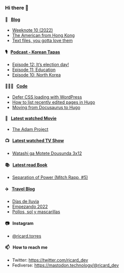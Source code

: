 ### Hi there 👋

#### 📝 &nbsp;&nbsp;[Blog](https://ricard.blog)

- [Weeknote 10 (2022)](https://ricard.blog/weeknote/week-10-2022/)
- [The American from Hong Kong](https://ricard.blog/story/the-american-from-hong-kong/)
- [Text files, you gotta love them](https://ricard.blog/rant/text-files-you-gotta-love-them/)

#### 🎙 &nbsp;&nbsp;[Podcast - Korean Tapas](https://koreantapas.show/)

- [Episode 12: It’s election day!](https://anchor.fm/korean-tapas/episodes/Episode-12-Its-election-day-e1fa9hm)
- [Episode 11: Education](https://anchor.fm/korean-tapas/episodes/Episode-11-Education-e1evvus)
- [Episode 10: North Korea](https://anchor.fm/korean-tapas/episodes/Episode-10-North-Korea-e1eb5d2)

#### 👨🏻‍💻 &nbsp;&nbsp;[Code](https://ricard.dev)

- [Defer CSS loading with WordPress](https://ricard.dev/defer-css-loading-with-wordpress/)
- [How to list recently edited pages in Hugo](https://ricard.dev/how-to-list-recently-edited-pages-in-hugo/)
- [Moving from Docusaurus to Hugo](https://ricard.dev/moving-from-docusaurus-to-hugo/)

#### 🍿 &nbsp;&nbsp;[Latest watched Movie](https://quicoto.github.io/reviews/movies/)

- [The Adam Project](https://quicoto.github.io/reviews/movies/the-adam-project/)

#### 📺 &nbsp;&nbsp;[Latest watched TV Show](https://quicoto.github.io/reviews/tv-shows)

- [Watashi ga Motete Dousunda 3x12](https://quicoto.github.io/reviews/tv-shows/watashi-ga-motete-dousunda/3x12/)

#### 📚 &nbsp;&nbsp;[Latest read Book](https://ricard.blog/books/)

- [Separation of Power (Mitch Rapp, #5)](https://www.goodreads.com/review/show/4496155218?utm_medium=api&amp;utm_source=rss)

#### ✈️ &nbsp;&nbsp;[Travel Blog](https://www.quicoto.com/)

- [Días de lluvia](https://www.quicoto.com/dias-de-lluvia/)
- [Empezando 2022](https://www.quicoto.com/empezando-2022/)
- [Pollos, sol y mascarillas](https://www.quicoto.com/pollos-sol-y-mascarillas/)

#### 📷 &nbsp;&nbsp;Instagram
- [@ricard.torres](https://www.instagram.com/ricard.torres/)

#### 📫 &nbsp;&nbsp;How to reach me

- Twitter: https://twitter.com/ricard_dev
- Fediverse: https://mastodon.technology/@ricard_dev
